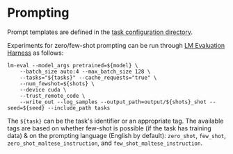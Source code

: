 # Prompting

Prompt templates are defined in the [task configuration directory](tasks).

Experiments for zero/few-shot prompting can be run through [LM Evaluation Harness](https://github.com/EleutherAI/lm-evaluation-harness/) as follows:

```shell
lm-eval --model_args pretrained=${model} \
    --batch_size auto:4 --max_batch_size 128 \
    --tasks="${tasks}" --cache_requests="true" \
    --num_fewshot=${shots} \
    --device cuda \
    --trust_remote_code \
    --write_out --log_samples --output_path=output/${shots}_shot --seed=${seed} --include_path tasks
```

The `${task}` can be the task's identifier or an appropriate tag.
The available tags are based on whether few-shot is possible (if the task has training data) & on the prompting language (English by default): `zero_shot`, `few_shot`, `zero_shot_maltese_instruction`, and `few_shot_maltese_instruction`.
